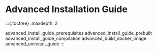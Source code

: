 # Advanced Installation Guide

:::{.toctree}
:maxdepth: 2

advanced_install_guide_prerequisites
advanced_install_guide_prebuilt
advanced_install_guide_compilation
advanced_build_docker_image
advanced_uninstall_guide
:::
